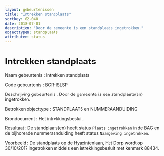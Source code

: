 ```yaml
---
layout: gebeurtenissen
title: "Intrekken standplaats"
sortkey: 02-040
date: 2018-07-01
description: "Door de gemeente is een standplaats ingetrokken."
objecttypen: standplaats
attributen: status
---
```


# Intrekken standplaats

Naam gebeurtenis
: Intrekken standplaats

Code gebeurtenis
: BGR-ISLSP

Beschrijving gebeurtenis
: Door de gemeente is een standplaats(en) ingetrokken.

Betrokken objecttype
: STANDPLAATS en NUMMERAANDUIDING

Brondocument
: Het intrekkingsbesluit.

Resultaat
: De standplaats(en) heeft status `Plaats ingetrokken` in de BAG en de bijhorende nummeraanduiding heeft status `Naamgeving ingetrokken`.

Voorbeeld
: De standplaats op de Hyacintenlaan, Het Dorp wordt op 30/10/2017 ingetrokken middels een intrekkingsbesluit met kenmerk 88434.
